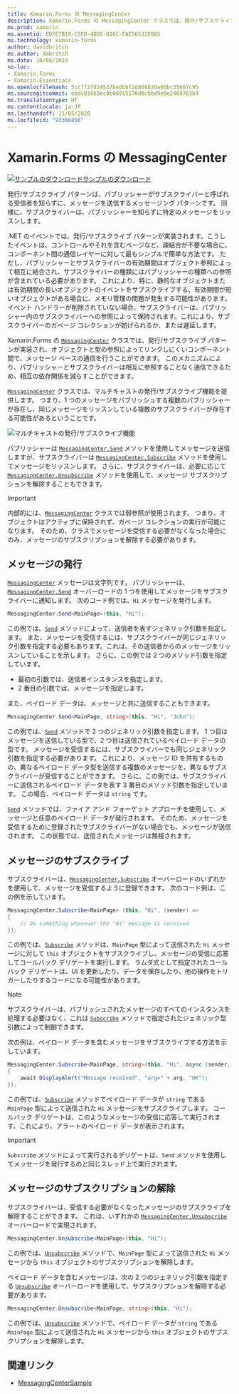 ```yaml
---
title: Xamarin.Forms の MessagingCenter
description: Xamarin.Forms の MessagingCenter クラスでは、発行/サブスクライブ パターンが実装され、オブジェクトと型の参照によってリンクしにくいコンポーネント間で、メッセージ ベースの通信を行うことができます。
ms.prod: xamarin
ms.assetid: EDFE7B19-C5FD-40D5-816C-FAE56532E885
ms.technology: xamarin-forms
author: davidbritch
ms.author: dabritch
ms.date: 10/08/2019
no-loc:
- Xamarin.Forms
- Xamarin.Essentials
ms.openlocfilehash: 5ccff2fd24537be0bbf2d809b20a00bc35667c95
ms.sourcegitcommit: ebdc016b3ec0b06915170d0cbbd9e0e2469763b9
ms.translationtype: HT
ms.contentlocale: ja-JP
ms.lasthandoff: 11/05/2020
ms.locfileid: "93366856"
---
```

# <a name="no-locxamarinforms-messagingcenter"></a>Xamarin.Forms の MessagingCenter

[![サンプルのダウンロード](~/media/shared/download.png)サンプルのダウンロード](/samples/xamarin/xamarin-forms-samples/usingmessagingcenter)

発行/サブスクライブ パターンは、パブリッシャーがサブスクライバーと呼ばれる受信者を知らずに、メッセージを送信するメッセージング パターンです。 同様に、サブスクライバーは、パブリッシャーを知らずに特定のメッセージをリッスンします。

.NET のイベントでは、発行/サブスクライブ パターンが実装されます。こうしたイベントは、コントロールやそれを含むページなど、疎結合が不要な場合に、コンポーネント間の通信レイヤーに対して最もシンプルで簡単な方法です。 ただし、パブリッシャーとサブスクライバーの有効期間はオブジェクト参照によって相互に結合され、サブスクライバーの種類にはパブリッシャーの種類への参照が含まれている必要があります。 これにより、特に、静的なオブジェクトまたは有効期間の長いオブジェクトのイベントをサブスクライブする、有効期間が短いオブジェクトがある場合に、メモリ管理の問題が発生する可能性があります。 イベント ハンドラーが削除されていない場合、サブスクライバーは、パブリッシャー内のサブスクライバーへの参照によって保持されます。これにより、サブスクライバーのガベージ コレクションが妨げられるか、または遅延します。

Xamarin.Forms の [`MessagingCenter`](xref:Xamarin.Forms.MessagingCenter) クラスでは、発行/サブスクライブ パターンが実装され、オブジェクトと型の参照によってリンクしにくいコンポーネント間で、メッセージ ベースの通信を行うことができます。 このメカニズムにより、パブリッシャーとサブスクライバーは相互に参照することなく通信できるため、相互の依存関係を減らすことができます。

[`MessagingCenter`](xref:Xamarin.Forms.MessagingCenter) クラスでは、マルチキャストの発行/サブスクライブ機能を提供します。 つまり、1 つのメッセージをパブリッシュする複数のパブリッシャーが存在し、同じメッセージをリッスンしている複数のサブスクライバーが存在する可能性があるということです。

![マルチキャストの発行/サブスクライブ機能](messaging-center-images/messaging-center.png)

パブリッシャーは [`MessagingCenter.Send`](xref:Xamarin.Forms.MessagingCenter.Send*) メソッドを使用してメッセージを送信しますが、サブスクライバーは [`MessagingCenter.Subscribe`](xref:Xamarin.Forms.MessagingCenter.Subscribe*) メソッドを使用してメッセージをリッスンします。 さらに、サブスクライバーは、必要に応じて [`MessagingCenter.Unsubscribe`](xref:Xamarin.Forms.MessagingCenter.Unsubscribe*) メソッドを使用して、メッセージ サブスクリプションを解除することもできます。

> [!IMPORTANT]
> 内部的には、[`MessagingCenter`](xref:Xamarin.Forms.MessagingCenter) クラスでは弱参照が使用されます。 つまり、オブジェクトはアクティブに保持されず、ガベージ コレクションの実行が可能になります。 そのため、クラスでメッセージを受信する必要がなくなった場合にのみ、メッセージのサブスクリプションを解除する必要があります。

## <a name="publish-a-message"></a>メッセージの発行

[`MessagingCenter`](xref:Xamarin.Forms.MessagingCenter) メッセージは文字列です。 パブリッシャーは、[`MessagingCenter.Send`](xref:Xamarin.Forms.MessagingCenter.Send*) オーバーロードの 1 つを使用してメッセージをサブスクライバーに通知します。 次のコード例では、`Hi` メッセージを発行します。

```csharp
MessagingCenter.Send<MainPage>(this, "Hi");
```

この例では、[`Send`](xref:Xamarin.Forms.MessagingCenter.Send*) メソッドによって、送信者を表すジェネリック引数を指定します。 また、メッセージを受信するには、サブスクライバーが同じジェネリック引数を指定する必要もあります。これは、その送信者からのメッセージをリッスンしていることを示します。 さらに、この例では 2 つのメソッド引数を指定しています。

- 最初の引数では、送信者インスタンスを指定します。
- 2 番目の引数では、メッセージを指定します。

また、ペイロード データは、メッセージと共に送信することもできます。

```csharp
MessagingCenter.Send<MainPage, string>(this, "Hi", "John");
```

この例では、[`Send`](xref:Xamarin.Forms.MessagingCenter.Send*) メソッドで 2 つのジェネリック引数を指定します。 1 つ目はメッセージを送信している型で、2 つ目は送信されているペイロード データの型です。 メッセージを受信するには、サブスクライバーでも同じジェネリック引数を指定する必要があります。 これにより、メッセージ ID を共有するものの、異なるペイロード データ型を送信する複数のメッセージを、異なるサブスクライバーが受信することができます。 さらに、この例では、サブスクライバーに送信されるペイロード データを表す 3 番目のメソッド引数を指定しています。 この場合、ペイロード データは `string` です。

[`Send`](xref:Xamarin.Forms.MessagingCenter.Send*) メソッドでは、ファイア アンド フォーゲット アプローチを使用して、メッセージと任意のペイロード データが発行されます。 そのため、メッセージを受信するために登録されたサブスクライバーがない場合でも、メッセージが送信されます。 この状態では、送信されたメッセージは無視されます。

## <a name="subscribe-to-a-message"></a>メッセージのサブスクライブ

サブスクライバーは、[`MessagingCenter.Subscribe`](xref:Xamarin.Forms.MessagingCenter.Subscribe*) オーバーロードのいずれかを使用して、メッセージを受信するように登録できます。 次のコード例は、この例を示しています。

```csharp
MessagingCenter.Subscribe<MainPage> (this, "Hi", (sender) =>
{
    // Do something whenever the "Hi" message is received
});
```

この例では、[`Subscribe`](xref:Xamarin.Forms.MessagingCenter.Subscribe*) メソッドは、`MainPage` 型によって送信された `Hi` メッセージに対して `this` オブジェクトをサブスクライブし、メッセージの受信に応答してコールバック デリゲートを実行します。 ラムダ式として指定されたコールバック デリゲートは、UI を更新したり、データを保存したり、他の操作をトリガーしたりするコードになる可能性があります。

> [!NOTE]
> サブスクライバーは、パブリッシュされたメッセージのすべてのインスタンスを処理する必要はなく、これは [`Subscribe`](xref:Xamarin.Forms.MessagingCenter.Subscribe*) メソッドで指定されたジェネリック型引数によって制御できます。

次の例は、ペイロード データを含むメッセージをサブスクライブする方法を示しています。

```csharp
MessagingCenter.Subscribe<MainPage, string>(this, "Hi", async (sender, arg) =>
{
    await DisplayAlert("Message received", "arg=" + arg, "OK");
});
```

この例では、[`Subscribe`](xref:Xamarin.Forms.MessagingCenter.Subscribe*) メソッドでペイロード データが `string` である `MainPage` 型によって送信された `Hi` メッセージをサブスクライブします。 コールバック デリゲートは、このようなメッセージの受信に応答して実行されます。これにより、アラートのペイロード データが表示されます。

> [!IMPORTANT]
> `Subscribe` メソッドによって実行されるデリゲートは、`Send` メソッドを使用してメッセージを発行するのと同じスレッド上で実行されます。

## <a name="unsubscribe-from-a-message"></a>メッセージのサブスクリプションの解除

サブスクライバーは、受信する必要がなくなったメッセージのサブスクライブを解除することができます。 これは、いずれかの [`MessagingCenter.Unsubscribe`](xref:Xamarin.Forms.MessagingCenter.Unsubscribe*) オーバーロードで実現されます。

```csharp
MessagingCenter.Unsubscribe<MainPage>(this, "Hi");
```

この例では、[`Unsubscribe`](xref:Xamarin.Forms.MessagingCenter.Unsubscribe*) メソッドで、`MainPage` 型によって送信された `Hi` メッセージから `this` オブジェクトのサブスクリプションを解除します。

ペイロード データを含むメッセージは、次の 2 つのジェネリック引数を指定する [`Unsubscribe`](xref:Xamarin.Forms.MessagingCenter.Unsubscribe*) オーバーロードを使用して、サブスクリプションを解除する必要があります。

```csharp
MessagingCenter.Unsubscribe<MainPage, string>(this, "Hi");
```

この例では、[`Unsubscribe`](xref:Xamarin.Forms.MessagingCenter.Unsubscribe*) メソッドで、ペイロード データが `string` である `MainPage` 型によって送信された `Hi` メッセージから `this` オブジェクトのサブスクリプションを解除します。

## <a name="related-links"></a>関連リンク

- [MessagingCenterSample](/samples/xamarin/xamarin-forms-samples/usingmessagingcenter)